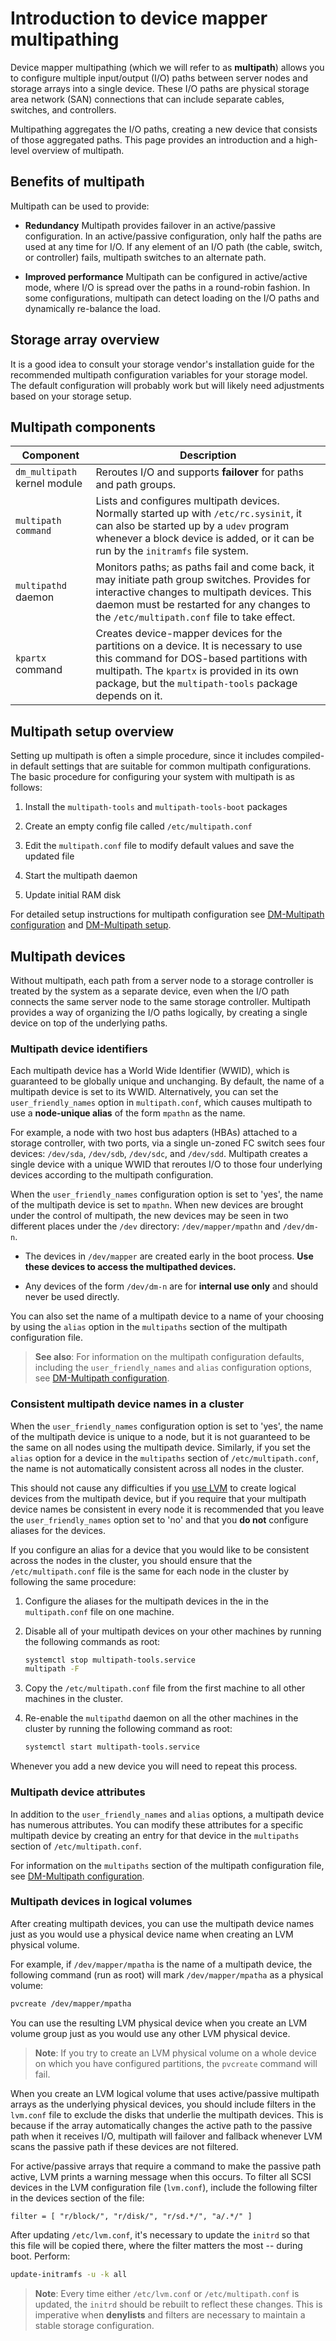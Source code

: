 # Introduction to device mapper multipathing

Device mapper multipathing (which we will refer to as **multipath**) allows you to configure multiple input/output (I/O) paths between server nodes and storage arrays into a single device. These I/O paths are physical storage area network (SAN) connections that can include separate cables, switches, and controllers.

Multipathing aggregates the I/O paths, creating a new device that consists of those aggregated paths. This page provides an introduction and a high-level overview of multipath.

## Benefits of multipath

Multipath can be used to provide:

- **Redundancy**
  Multipath provides failover in an active/passive configuration. In an active/passive configuration, only half the paths are used at any time for I/O. If any element of an I/O path (the cable, switch, or controller) fails, multipath switches to an alternate path.

- **Improved performance**
  Multipath can be configured in active/active mode, where I/O is spread over the paths in a round-robin fashion. In some configurations, multipath can detect loading on the I/O paths and dynamically re-balance the load.

## Storage array overview

It is a good idea to consult your storage vendor's installation guide for the recommended multipath configuration variables for your storage model. The default configuration will probably work but will likely need adjustments based on your storage setup.

## Multipath components

| Component | Description |
| - | - |
| `dm_multipath` kernel module | Reroutes I/O and supports **failover** for paths and path groups. |
| `multipath command` | Lists and configures multipath devices. Normally started up with `/etc/rc.sysinit`, it can also be started up by a `udev` program whenever a block device is added, or it can be run by the `initramfs` file system. |
| `multipathd` daemon | Monitors paths; as paths fail and come back, it may initiate path group switches. Provides for interactive changes to multipath devices. This daemon must be restarted for any changes to the `/etc/multipath.conf` file to take effect. |
| `kpartx` command | Creates device-mapper devices for the partitions on a device. It is necessary to use this command for DOS-based partitions with multipath. The `kpartx` is provided in its own package, but the `multipath-tools` package depends on it.  |

## Multipath setup overview

Setting up multipath is often a simple procedure, since it includes compiled-in default settings that are suitable for common multipath configurations. The basic procedure for configuring your system with multipath is as follows:

1.  Install the `multipath-tools` and `multipath-tools-boot` packages

1.  Create an empty config file called `/etc/multipath.conf`

1.  Edit the `multipath.conf` file to modify default values and save the updated file

1.  Start the multipath daemon

1.  Update initial RAM disk

For detailed setup instructions for multipath configuration see [DM-Multipath configuration](configuring-device-mapper-multipathing.md) and [DM-Multipath setup](multipath-configuration-examples.md).

## Multipath devices

Without multipath, each path from a server node to a storage controller is treated by the system as a separate device, even when the I/O path connects the same server node to the same storage controller. Multipath provides a way of organizing the I/O paths logically, by creating a single device on top of the underlying paths.

### Multipath device identifiers

Each multipath device has a World Wide Identifier (WWID), which is guaranteed to be globally unique and unchanging. By default, the name of a multipath device is set to its WWID. Alternatively, you can set the `user_friendly_names` option in `multipath.conf`, which causes multipath to use a **node-unique alias** of the form `mpathn` as the name.

For example, a node with two host bus adapters (HBAs) attached to a storage controller, with two ports, via a single un-zoned FC switch sees four devices:  `/dev/sda`, `/dev/sdb`, `/dev/sdc`, and `/dev/sdd`. Multipath creates a single device with a unique WWID that reroutes I/O to those four underlying devices according to the multipath configuration.

When the `user_friendly_names` configuration option is set to 'yes', the name of the multipath device is set to `mpathn`. When new devices are brought under the control of multipath, the new devices may be seen in two different places under the `/dev` directory: `/dev/mapper/mpathn` and `/dev/dm-n`.

- The devices in `/dev/mapper` are created early in the boot process. **Use these devices to access the multipathed devices.**

- Any devices of the form `/dev/dm-n` are for **internal use only** and should never be used directly.

You can also set the name of a multipath device to a name of your choosing by using the `alias` option in the `multipaths` section of the multipath configuration file.

> **See also**:
> For information on the multipath configuration defaults, including the `user_friendly_names` and `alias` configuration options, see [DM-Multipath configuration](configuring-device-mapper-multipathing.md). 

### Consistent multipath device names in a cluster

When the `user_friendly_names` configuration option is set to 'yes', the name of the multipath device is unique to a node, but it is not guaranteed to be the same on all nodes using the multipath device. Similarly, if you set the `alias` option for a device in the `multipaths` section of `/etc/multipath.conf`, the name is not automatically consistent across all nodes in the cluster.

This should not cause any difficulties if you [use LVM](../how-to/how-to-manage-logical-volumes.md) to create logical devices from the multipath device, but if you require that your multipath device names be consistent in every node it is recommended that you leave the `user_friendly_names` option set to 'no' and that you **do not** configure aliases for the devices.

If you configure an alias for a device that you would like to be consistent across the nodes in the cluster, you should ensure that the `/etc/multipath.conf` file is the same for each node in the cluster by following the same procedure:

1. Configure the aliases for the multipath devices in the in the `multipath.conf` file on one machine.

1. Disable all of your multipath devices on your other machines by running the following commands as root:

   ```bash
   systemctl stop multipath-tools.service
   multipath -F
   ```

1. Copy the `/etc/multipath.conf` file from the first machine to all other machines in the cluster.

1. Re-enable the `multipathd` daemon on all the other machines in the cluster by running the following command as root:

   ```bash
   systemctl start multipath-tools.service
   ```

Whenever you add a new device you will need to repeat this process.

### Multipath device attributes

In addition to the `user_friendly_names` and `alias` options, a multipath device has numerous attributes. You can modify these attributes for a specific multipath device by creating an entry for that device in the `multipaths` section of `/etc/multipath.conf`.

For information on the `multipaths` section of the multipath configuration file, see [DM-Multipath configuration](configuring-device-mapper-multipathing.md).

### Multipath devices in logical volumes

After creating multipath devices, you can use the multipath device names just as you would use a physical device name when creating an LVM physical volume.

For example, if `/dev/mapper/mpatha` is the name of a multipath device, the following command (run as root) will mark `/dev/mapper/mpatha` as a physical volume:

```bash
pvcreate /dev/mapper/mpatha
```

You can use the resulting LVM physical device when you create an LVM volume group just as you would use any other LVM physical device.

> **Note**:
> If you try to create an LVM physical volume on a whole device on which you have configured partitions, the `pvcreate` command will fail.

When you create an LVM logical volume that uses active/passive multipath arrays as the underlying physical devices, you should include filters in the `lvm.conf` file to exclude the disks that underlie the multipath devices. This is because if the array automatically changes the active path to the passive path when it receives I/O, multipath will failover and fallback whenever LVM scans the passive path if these devices are not filtered.

For active/passive arrays that require a command to make the passive path active, LVM prints a warning message when this occurs. To filter all SCSI devices in the LVM configuration file (`lvm.conf`), include the following filter in the devices section of the file:

```text
filter = [ "r/block/", "r/disk/", "r/sd.*/", "a/.*/" ]
```

After updating `/etc/lvm.conf`, it's necessary to update the `initrd` so that this file will be copied there, where the filter matters the most -- during boot. Perform:

```bash
update-initramfs -u -k all
```

> **Note**:
> Every time either `/etc/lvm.conf` or `/etc/multipath.conf` is updated, the `initrd` should be rebuilt to reflect these changes. This is imperative when **denylists** and filters are necessary to maintain a stable storage configuration.
